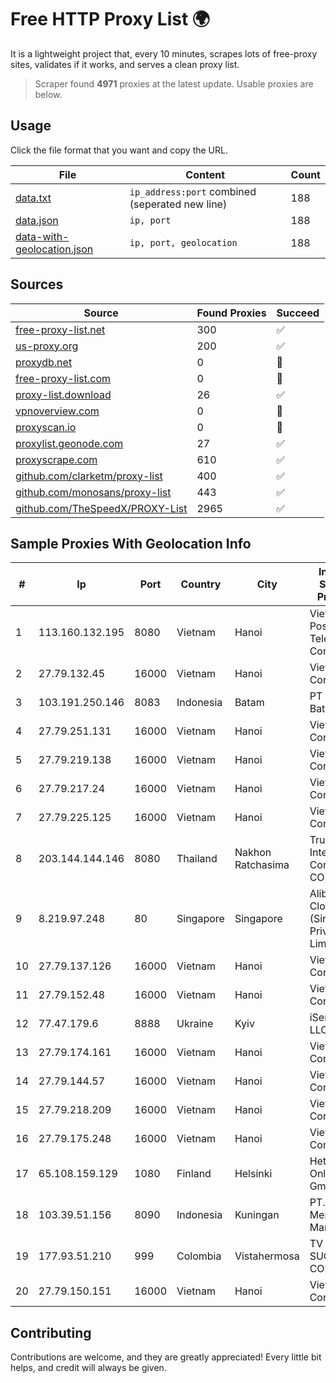 
# Free HTTP Proxy List 🌍

It is a lightweight project that, every 10 minutes, scrapes lots of free-proxy sites, validates if it works, and serves a clean proxy list.


> Scraper found **4971** proxies at the latest update. Usable proxies are below.

## Usage

Click the file format that you want and copy the URL.


|File|Content|Count|
|----|-------|-----|
|[data.txt](https://raw.githubusercontent.com/themiralay/Proxy-List-World/master/data.txt)|`ip_address:port` combined (seperated new line)|188|
|[data.json](https://raw.githubusercontent.com/themiralay/Proxy-List-World/master/data.json)|`ip, port`|188|
|[data-with-geolocation.json](https://raw.githubusercontent.com/themiralay/Proxy-List-World/master/data-with-geolocation.json)|`ip, port, geolocation`|188|

## Sources

|Source|Found Proxies|Succeed|
|------|-------------|-------|
|[free-proxy-list.net](https://free-proxy-list.net)|300|✅|
|[us-proxy.org](https://www.us-proxy.org)|200|✅|
|[proxydb.net](http://proxydb.net)|0|🚫|
|[free-proxy-list.com](https://free-proxy-list.com/?page=&port=&type%5B%5D=http&type%5B%5D=https&up_time=0&search=Search)|0|🚫|
|[proxy-list.download](https://www.proxy-list.download/HTTP)|26|✅|
|[vpnoverview.com](https://vpnoverview.com/privacy/anonymous-browsing/free-proxy-servers)|0|🚫|
|[proxyscan.io](https://www.proxyscan.io)|0|🚫|
|[proxylist.geonode.com](https://proxylist.geonode.com/api/proxy-list?limit=300&page=1&sort_by=lastChecked&sort_type=desc&protocols=http,https)|27|✅|
|[proxyscrape.com](https://api.proxyscrape.com/v2/?request=displayproxies&protocol=http&timeout=10000&country=all&ssl=all&anonymity=all)|610|✅|
|[github.com/clarketm/proxy-list](https://raw.githubusercontent.com/clarketm/proxy-list/master/proxy-list-raw.txt)|400|✅|
|[github.com/monosans/proxy-list](https://raw.githubusercontent.com/monosans/proxy-list/main/proxies/http.txt)|443|✅|
|[github.com/TheSpeedX/PROXY-List](https://raw.githubusercontent.com/TheSpeedX/PROXY-List/master/http.txt)|2965|✅|


## Sample Proxies With Geolocation Info

|#|Ip|Port|Country|City|Internet Service Provider|
|-|--|----|-------|----|-------------------------|
|1|113.160.132.195|8080|Vietnam|Hanoi|VietNam Post and Telecom Corporation|
|2|27.79.132.45|16000|Vietnam|Hanoi|Viettel Corporation|
|3|103.191.250.146|8083|Indonesia|Batam|PT Mulia Batam Net|
|4|27.79.251.131|16000|Vietnam|Hanoi|Viettel Corporation|
|5|27.79.219.138|16000|Vietnam|Hanoi|Viettel Corporation|
|6|27.79.217.24|16000|Vietnam|Hanoi|Viettel Corporation|
|7|27.79.225.125|16000|Vietnam|Hanoi|Viettel Corporation|
|8|203.144.144.146|8080|Thailand|Nakhon Ratchasima|True Internet Corporation CO. Ltd.|
|9|8.219.97.248|80|Singapore|Singapore|Alibaba Cloud (Singapore) Private Limited|
|10|27.79.137.126|16000|Vietnam|Hanoi|Viettel Corporation|
|11|27.79.152.48|16000|Vietnam|Hanoi|Viettel Corporation|
|12|77.47.179.6|8888|Ukraine|Kyiv|iServerHost LLC|
|13|27.79.174.161|16000|Vietnam|Hanoi|Viettel Corporation|
|14|27.79.144.57|16000|Vietnam|Hanoi|Viettel Corporation|
|15|27.79.218.209|16000|Vietnam|Hanoi|Viettel Corporation|
|16|27.79.175.248|16000|Vietnam|Hanoi|Viettel Corporation|
|17|65.108.159.129|1080|Finland|Helsinki|Hetzner Online GmbH|
|18|103.39.51.156|8090|Indonesia|Kuningan|PT. Mega Mentari Mandiri|
|19|177.93.51.210|999|Colombia|Vistahermosa|TV AZTECA SUCURSAL COLOMBIA|
|20|27.79.150.151|16000|Vietnam|Hanoi|Viettel Corporation|



## Contributing

Contributions are welcome, and they are greatly appreciated! Every
little bit helps, and credit will always be given.

